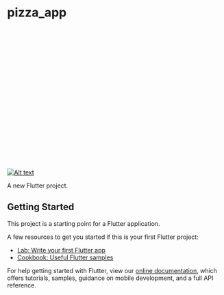 # pizza_app

 <iframe width="560" height="315" src="" frameborder="0" allowfullscreen>
   </iframe>
   
   [![Alt text](https://img.youtube.com/vi/VID/0.jpg)](https://youtu.be/vqJ2BtbRI_0)

A new Flutter project.

## Getting Started

This project is a starting point for a Flutter application.

A few resources to get you started if this is your first Flutter project:

- [Lab: Write your first Flutter app](https://flutter.dev/docs/get-started/codelab)
- [Cookbook: Useful Flutter samples](https://flutter.dev/docs/cookbook)

For help getting started with Flutter, view our
[online documentation](https://flutter.dev/docs), which offers tutorials,
samples, guidance on mobile development, and a full API reference.
